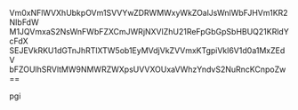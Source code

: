 Vm0xNFlWVXhUbkpOVm1SVVYwZDRWMWxyWkZOalJsWnlWbFJHVm1KR2NIbFdW
M1JQVmxaS2NsWnFWbFZXCmJWRjNXVlZhU21ReFpGbGpSbHBUQ21KRldYcFdX
SEJEVkRKU1dGTnJhRTlXTW5ob1EyMVdjVkZVVmxKTgpiVkl6V1d0a1MxZEdV
bFZOUlhSRVltMW9NMWRZWXpsUVVXOUxaVWhzYndvS2NuRncKCnpoZw==

pgi